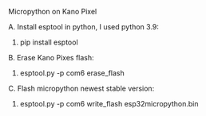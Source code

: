 Micropython on Kano Pixel

A. Install esptool in python, I used python 3.9:

1. pip install esptool

B. Erase Kano Pixes flash:

1. esptool.py -p com6 erase_flash

C. Flash micropython newest stable version:

1. esptool.py -p com6 write_flash esp32micropython.bin